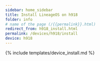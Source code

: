 ```yaml
---
sidebar: home_sidebar
title: Install LineageOS on h918
folder: info
# name of the page (/{{permalink}}.html)
redirect_from: h918_install.html
permalink: /devices/h918/install
device: h918
---
```

{% include templates/device_install.md %}

